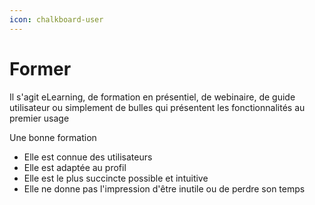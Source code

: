```yaml
---
icon: chalkboard-user
---
```


# Former

Il s'agit eLearning, de formation en présentiel, de webinaire, de guide utilisateur ou simplement de bulles qui présentent les fonctionnalités au premier usage

Une bonne formation&#x20;

* Elle est connue des utilisateurs
* Elle est adaptée au profil
* Elle est le plus succincte possible et intuitive
* Elle ne donne pas l'impression d'être inutile ou de perdre son temps




